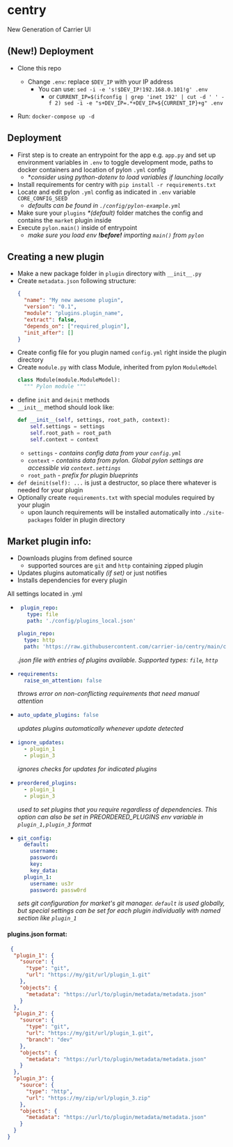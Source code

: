 # centry
New Generation of Carrier UI

## (New!) Deployment
* Clone this repo
  * Change `.env`: replace `$DEV_IP` with your IP address
    * You can use: `sed -i -e 's!$DEV_IP!192.168.0.101!g' .env`
      * or `CURRENT_IP=$(ifconfig | grep 'inet 192' | cut -d ' ' -f 2) sed -i -e "s+DEV_IP=.*+DEV_IP=${CURRENT_IP}+g" .env`
    
* Run: `docker-compose up -d`

## Deployment

* First step is to create an entrypoint for the app e.g. `app.py` and set up environment variables in `.env` to toggle development mode, paths to docker containers and location of pylon `.yml` config
  * *_consider using python-dotenv to load variables if launching locally_
* Install requirements for centry with `pip install -r requirements.txt`
* Locate and edit pylon `.yml` config as indicated in `.env` variable `CORE_CONFIG_SEED`
    * _defaults can be found in `./config/pylon-example.yml`_
* Make sure your `plugins` _*(default)_ folder matches the config and contains the `market` plugin inside
* Execute `pylon.main()` inside of entrypoint
    * _make sure you load env **!before!** importing `main()` from `pylon`_


## Creating a new plugin
* Make a new package folder in `plugin` directory with `__init__.py`
* Create `metadata.json` following structure:
    ```json
    {
      "name": "My new awesome plugin",
      "version": "0.1",
      "module": "plugins.plugin_name",
      "extract": false,
      "depends_on": ["required_plugin"],
      "init_after": []
    }
    ```
* Create config file for you plugin named `config.yml` right inside the plugin directory
* Create `module.py` with class Module, inherited from pylon `ModuleModel`
  ```python
  class Module(module.ModuleModel):
    """ Pylon module """
  ```
* define `init` and `deinit` methods
* `__init__` method should look like:
    ```python
    def __init__(self, settings, root_path, context):
        self.settings = settings
        self.root_path = root_path
        self.context = context
    ```
    * `settings`  - _contains config data from your `config.yml`_
    * `context`   - _contains data from pylon. Global pylon settings are accessible via `context.settings`_
    * `root_path` - _prefix for plugin blueprints_
* `def deinit(self): ...` is just a destructor, so place there whatever is needed for your plugin
* Optionally create `requirements.txt` with special modules required by your plugin
    * upon launch requirements will be installed automatically into `./site-packages` folder in plugin directory

## Market plugin info:
* Downloads plugins from defined source
  * supported sources are `git` and `http` containing zipped plugin
* Updates plugins automatically _(if set)_ or just notifies
* Installs dependencies for every plugin

All settings located in .yml
*  ```yaml
    plugin_repo:
      type: file
      path: './config/plugins_local.json'
    ```
    ```yaml
    plugin_repo:
      type: http
      path: 'https://raw.githubusercontent.com/carrier-io/centry/main/config/plugins.json'
    ```
   _.json file with entries of plugins available. Supported types: `file`, `http`_

* ```yaml
  requirements:
    raise_on_attention: false
  ```
  _throws error on non-conflicting requirements that need manual attention_

* ```yaml
  auto_update_plugins: false
  ```
  _updates plugins automatically whenever update detected_

* ```yaml
  ignore_updates:
    - plugin_1
    - plugin_3
  ```  
  _ignores checks for updates for indicated plugins_

* ```yaml
  preordered_plugins:
    - plugin_1
    - plugin_3
  ```
   _used to set plugins that you require regardless of dependencies.
   This option can also be set in PREORDERED_PLUGINS env variable in `plugin_1,plugin_3` format_

* ```yaml
  git_config:
    default:
      username:
      password:
      key:
      key_data:
    plugin_1:
      username: us3r
      password: passw0rd
  ```
  _sets git configuration for market's git manager.
  `default` is used globally, but special settings can be set for each plugin individually with named section like `plugin_1`_


#### plugins.json format:
```json
 {
  "plugin_1": {
    "source": {
      "type": "git",
      "url": "https://my/git/url/plugin_1.git"
    },
    "objects": {
      "metadata": "https://url/to/plugin/metadata/metadata.json"
    }
  },
  "plugin_2": {
    "source": {
      "type": "git",
      "url": "https://my/git/url/plugin_1.git",
      "branch": "dev"
    },
    "objects": {
      "metadata": "https://url/to/plugin/metadata/metadata.json"
    }
  },
  "plugin_3": {
    "source": {
      "type": "http",
      "url": "https://my/zip/url/plugin_3.zip"
    },
    "objects": {
      "metadata": "https://url/to/plugin/metadata/metadata.json"
    }
  }
}
```
